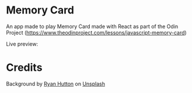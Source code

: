 # Memory Card

An app made to play Memory Card made with React as part of the Odin Project (https://www.theodinproject.com/lessons/javascript-memory-card)

Live preview:

# Credits
Background by <a href="https://unsplash.com/@ryan_hutton_?utm_source=unsplash&utm_medium=referral&utm_content=creditCopyText">Ryan Hutton</a> on <a href="https://unsplash.com/s/photos/starry-sky?utm_source=unsplash&utm_medium=referral&utm_content=creditCopyText">Unsplash</a>
  